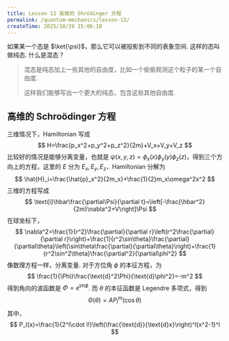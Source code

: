 ```yaml
---
title: Lesson 12 高维的 Shrödinger 方程
permalink: /quantum-mechanics/lesson-12/
createTime: 2025/10/29 15:06:18
---
```

如果某一个态是 $\ket{\psi}$，那么它可以被投影到不同的表象空间. 这样的态叫做纯态. 什么是混态？

> 混态是纯态加上一些其他的自由度，比如一个偷偷观测这个粒子的某一个自由度.
>
> 这样我们能够写出一个更大的纯态，包含这些其他自由度.

## 高维的 Schroödinger 方程

三维情况下，Hamiltonian 写成
$$
H=\frac{p_x^2+p_y^2+p_z^2}{2m}+V_x+V_y+V_z
$$
比较好的情况是能够分离变量，也就是 $\psi(x,y,z)=\phi_x(x)\phi_y(y)\phi_z(z)$，得到三个方向上的方程，这里的 $E$ 分为 $E_x,E_y,E_z$，Hamiltonian 分解为
$$
\hat{H}_i=\frac{\hat{p}_x^2}{2m_x}+\frac{1}{2}m_x\omega^2x^2
$$
三维的方程写成
$$
\text{i}\hbar\frac{\partial\Psi}{\partial t}=\left[-\frac{\hbar^2}{2m}\nabla^2+V\right]\Psi
$$
在球坐标下，
$$
\nabla^2=\frac{1}{r^2}\frac{\partial}{\partial r}\left(r^2\frac{\partial}{\partial r}\right)+\frac{1}{r^2\sin\theta}\frac{\partial}{\partial\theta}\left(\sin\theta\frac{\partial}{\partial\theta}\right)+\frac{1}{r^2\sin^2\theta}\frac{\partial^2}{\partial\phi^2}
$$
像数理方程一样，分离变量. 对于方位角 $\phi$ 的本征方程，为
$$
\frac{1}{\Phi}\frac{\text{d}^2\Phi}{\text{d}\phi^2}=-m^2
$$
得到角向的波函数是 $\Phi=e^{\text{i}m\phi}$. 而 $\theta$ 的本征函数是 Legendre 多项式，得到
$$
\Theta(\theta)=AP_l^m(\cos\theta)
$$
其中，
$$
P_l(x)=\frac{1}{2^l\cdot l!}\left(\frac{\text{d}}{\text{d}x}\right)^l(x^2-1)^l
$$
